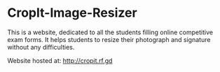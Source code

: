# CropIt-Image-Resizer
This is a website, dedicated to all the students filling online competitive exam forms.
It helps students to resize their photograph and signature without any difficulties.

Website hosted at: http://cropit.rf.gd
